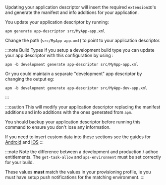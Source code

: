 

Updating your application descriptor will insert the required `extensionID`'s and generate the manifest and info additions for your application. 

You update your application descriptor by running:

```
apm generate app-descriptor src/MyApp-app.xml
```

Change the path (`src/MyApp-app.xml`) to point to your application descriptor.

:::note Build Types
If you setup a development build type you can update your app descriptor with this configuration by using :

```
apm -b development generate app-descriptor src/MyApp-app.xml
```

Or you could maintain a separate "development" app descriptor by changing the output eg:

```
apm -b development generate app-descriptor src/MyApp-dev-app.xml
```
:::

:::caution
This will modify your application descriptor replacing the manifest additions and info additions with the ones generated from `apm`. 

You should backup your application descriptor before running this command to ensure you don't lose any information.

If you need to insert custom data into these sections see the guides for [Android](https://github.com/airsdk/apm/wiki/Usage-Generate#android) and [iOS](https://github.com/airsdk/apm/wiki/Usage-Generate#ios)
:::


:::note 
Note the difference between a development and production / adhoc entitlements. The `get-task-allow` and `aps-environment` must be set correctly for your build.

These values **must** match the values in your provisioning profile, ie you must have setup push notifications for the matching environment.
:::
